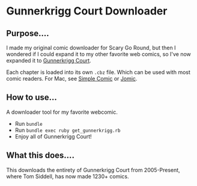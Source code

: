 Gunnerkrigg Court Downloader
=========

Purpose....
-----------
I made my original comic downloader for Scary Go Round, but then I wondered if I could expand it to my other favorite web comics, so I've now expanded it to [Gunnerkrigg Court](http://www.gunnerkrigg.com/).

Each chapter is loaded into its own `.cbz` file. Which can be used with most comic readers. For Mac, see [Simple Comic](http://dancingtortoise.com/simplecomic/) or [Jomic](http://jomic.sourceforge.net/).

How to use...
-----------
A downloader tool for my favorite webcomic.

  - Run `bundle`
  - Run `bundle exec ruby get_gunnerkrigg.rb`
  - Enjoy all of Gunnerkrigg Court!

What this does....
-----------

This downloads the entirety of Gunnerkrigg Court from 2005-Present, where Tom Siddell, has now made 1230+ comics.